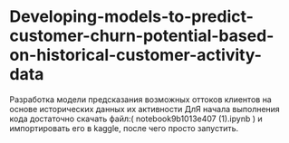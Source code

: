 # Developing-models-to-predict-customer-churn-potential-based-on-historical-customer-activity-data
Разработка модели предсказания возможных оттоков клиентов на основе исторических данных их активности
ДлЯ начала выполнения кода достаточно скачать файл:( notebook9b1013e407 (1).ipynb ) и импортировать его в kaggle, после чего просто запустить.
